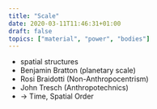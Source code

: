 ```yaml
---
title: "Scale"
date: 2020-03-11T11:46:31+01:00
draft: false
topics: ["material", "power", "bodies"]
---
```


- spatial structures
- Benjamin Bratton (planetary scale)
- Rosi Braidotti (Non-Anthropocentrism)
- John Tresch (Anthropotechnics)
- → Time, Spatial Order